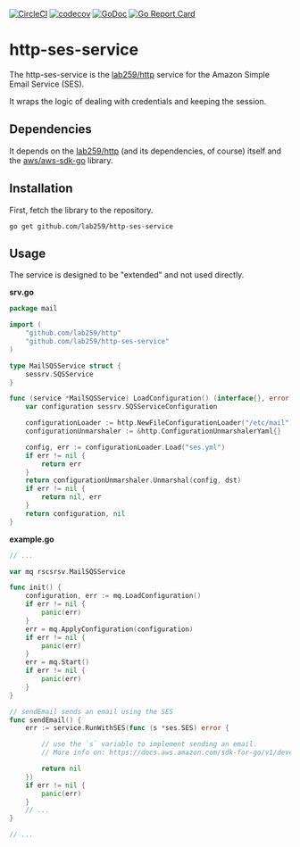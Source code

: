 [![CircleCI](https://circleci.com/gh/lab259/http-ses-service.svg?style=shield)](https://circleci.com/gh/lab259/http-ses-service)
[![codecov](https://codecov.io/gh/lab259/http-ses-service/branch/master/graph/badge.svg)](https://codecov.io/gh/lab259/http-ses-service)
[![GoDoc](https://godoc.org/github.com/lab259/http-ses-service?status.svg)](http://godoc.org/github.com/lab259/http-ses-service)
[![Go Report Card](https://goreportcard.com/badge/github.com/lab259/http-ses-service)](https://goreportcard.com/report/github.com/lab259/http-ses-service)

# http-ses-service

The http-ses-service is the [lab259/http](//github.com/lab259/http) service for
the Amazon Simple Email Service (SES).

It wraps the logic of dealing with credentials and keeping the session.

## Dependencies

It depends on the [lab259/http](//github.com/lab259/http) (and its dependencies,
of course) itself and the [aws/aws-sdk-go](//github.com/aws/aws-sdk-go) library.

## Installation

First, fetch the library to the repository.

	go get github.com/lab259/http-ses-service

## Usage

The service is designed to be "extended" and not used directly.

**srv.go**

```Go
package mail

import (
	"github.com/lab259/http"
	"github.com/lab259/http-ses-service"
)

type MailSQSService struct {
	sessrv.SQSService
}

func (service *MailSQSService) LoadConfiguration() (interface{}, error) {
	var configuration sessrv.SQSServiceConfiguration

	configurationLoader := http.NewFileConfigurationLoader("/etc/mail")
	configurationUnmarshaler := &http.ConfigurationUnmarshalerYaml{}

	config, err := configurationLoader.Load("ses.yml")
	if err != nil {
		return err
	}
	return configurationUnmarshaler.Unmarshal(config, dst)
	if err != nil {
		return nil, err
	}
	return configuration, nil
}

```

**example.go**
```Go
// ...

var mq rscsrsv.MailSQSService

func init() {
	configuration, err := mq.LoadConfiguration()
	if err != nil {
		panic(err)
	}
	err = mq.ApplyConfiguration(configuration)
	if err != nil {
		panic(err)
	}
	err = mq.Start()
	if err != nil {
		panic(err)
	}
}

// sendEmail sends an email using the SES
func sendEmail() {
	err := service.RunWithSES(func (s *ses.SES) error {

		// use the `s` variable to implement sending an email.
		// More info on: https://docs.aws.amazon.com/sdk-for-go/v1/developer-guide/using-ses-with-go-sdk.html

		return nil
	})
	if err != nil {
		panic(err)
	}
	// ...
}

// ...
```